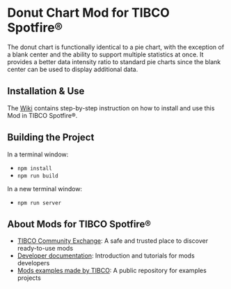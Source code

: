 # Donut Chart Mod for TIBCO Spotfire®

The donut chart is functionally identical to a pie chart, with the exception of a blank center and the ability to support multiple statistics at once. It provides a better data intensity ratio to standard pie charts since the blank center can be used to display additional data.

## Installation & Use

The [Wiki](https://github.com/TIBCOSoftware/spotfire-mod-donut/wiki) contains step-by-step instruction on how to install and use this Mod in TIBCO Spotfire®.

## Building the Project

In a terminal window:
- `npm install`
- `npm run build`

In a new terminal window:
- `npm run server`

## About Mods for TIBCO Spotfire®
-   [TIBCO Community Exchange](https://community.tibco.com/s/global-search/%40uri#q=mod%20for%20tibco%20spotfire&t=Exchange&sort=date%20descending): A safe and trusted place to discover ready-to-use mods
-   [Developer documentation](https://tibcosoftware.github.io/spotfire-mods/docs/): Introduction and tutorials for mods developers
-   [Mods examples made by TIBCO](https://github.com/TIBCOSoftware/spotfire-mods/releases/latest): A public repository for examples projects
